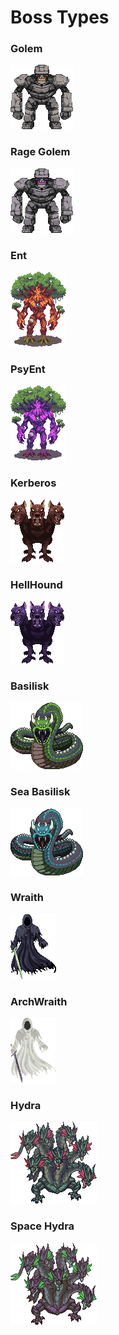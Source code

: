 # Boss Types

### Golem

![](<../../../.gitbook/assets/image (28).png>)

### Rage Golem

![](<../../../.gitbook/assets/image (12).png>)

### Ent

![](<../../../.gitbook/assets/image (14).png>)

### PsyEnt

![](<../../../.gitbook/assets/image (10).png>)

### Kerberos

![](<../../../.gitbook/assets/image (34).png>)

### HellHound

![](<../../../.gitbook/assets/image (27) (1).png>)

### Basilisk

![](<../../../.gitbook/assets/image (39) (1).png>)

### Sea Basilisk

![](<../../../.gitbook/assets/image (43).png>)

### Wraith

![](<../../../.gitbook/assets/image (41) (1) (1).png>)

### ArchWraith

![](<../../../.gitbook/assets/image (25) (1).png>)

### Hydra

![](<../../../.gitbook/assets/image (17).png>)

### Space Hydra

![](<../../../.gitbook/assets/image (29).png>)

